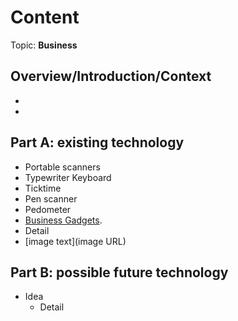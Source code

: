 # Content
Topic: **Business**

## Overview/Introduction/Context
* 
* 

## Part A: existing technology
* Portable scanners
* Typewriter Keyboard
* Ticktime
* Pen scanner
* Pedometer
*  [Business Gadgets](https://www.monitask.com/en/blog/ten-must-have-gadgets-for-business-leaders-and-project-managers).
  * Detail
  * [image text](image URL)

## Part B: possible future technology
* Idea
  * Detail
